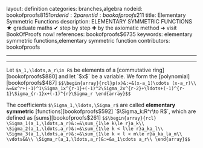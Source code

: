 layout: definition
categories: branches,algebra
nodeid: bookofproofs$8151
orderid: 2
parentid: bookofproofs$211
title: Elementary Symmetric Functions
description: ELEMENTARY SYMMETRIC FUNCTIONS ★ graduate maths ✔ step by step ✚ by the axiomatic method ➜ visit BookOfProofs now!
references: bookofproofs$6735
keywords: elementary symmetric functions,elementary symmetric function
contributors: bookofproofs

---


---

Let `$a_1,\ldots,a_r\in R$` be elements of a [commutative ring][bookofproofs$880] and let `$x$` be a variable. We form the [polynomial][bookofproofs$487]
`$$\begin{array}{rcl}p(x)&:=&(x-a_1)\cdots (x-a_r)\\
&=&x^r+(-1)^1\Sigma_1x^{r-1}+(-1)^2\Sigma_2x^{r-2}+\ldots+(-1)^{r-1}\Sigma_{r-1}x+(-1)^{r}\Sigma_r
\end{array}$$`

The coefficients `$\Sigma_1,\ldots,\Sigma_r$` are called **elementary symmetric** [functions][bookofproofs$592] `$\Sigma_k:R^r\to R$`, which are defined as [sums][bookofproofs$261]
`$$\begin{array}{rcl}
\Sigma_1(a_1,\ldots,a_r)&:=&\sum_{1\le k\le r}a_k\\
\Sigma_2(a_1,\ldots,a_r)&:=&\sum_{1\le k < l\le r}a_ka_l\\
\Sigma_3(a_1,\ldots,a_r)&:=&\sum_{1\le k < l < m\le r}a_ka_la_m\\
\vdots&&\\
\Sigma_r(a_1,\ldots,a_r)&:=&a_1\cdots a_r\\
\end{array}$$`
